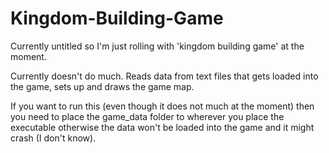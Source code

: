 # Kingdom-Building-Game
Currently untitled so I'm just rolling with 'kingdom building game' at the moment. 

Currently doesn't do much. Reads data from text files that gets loaded into the game, sets up and draws the game map. 

If you want to run this (even though it does not much at the moment) then you need to place the game_data folder to wherever you place the executable otherwise the data won't be loaded into the game and it might crash (I don't know).
